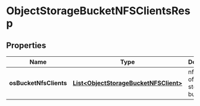 # ObjectStorageBucketNFSClientsResp

## Properties
Name | Type | Description | Notes
------------ | ------------- | ------------- | -------------
**osBucketNfsClients** | [**List&lt;ObjectStorageBucketNFSClient&gt;**](ObjectStorageBucketNFSClient.md) | nfs clients of object storage bucket | 
